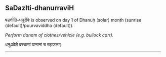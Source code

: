 ## SaDazIti-dhanurraviH
षडशीति-धनुर्रविः is observed on day 1 of Dhanuḥ (solar) month (sunrise (default)/puurvaviddha (default)).

_Perform danam of clothes/vehicle (e.g. bullock cart)._

धनुःप्रवेशे वस्त्राणां यानानां च महाफलम्

---
